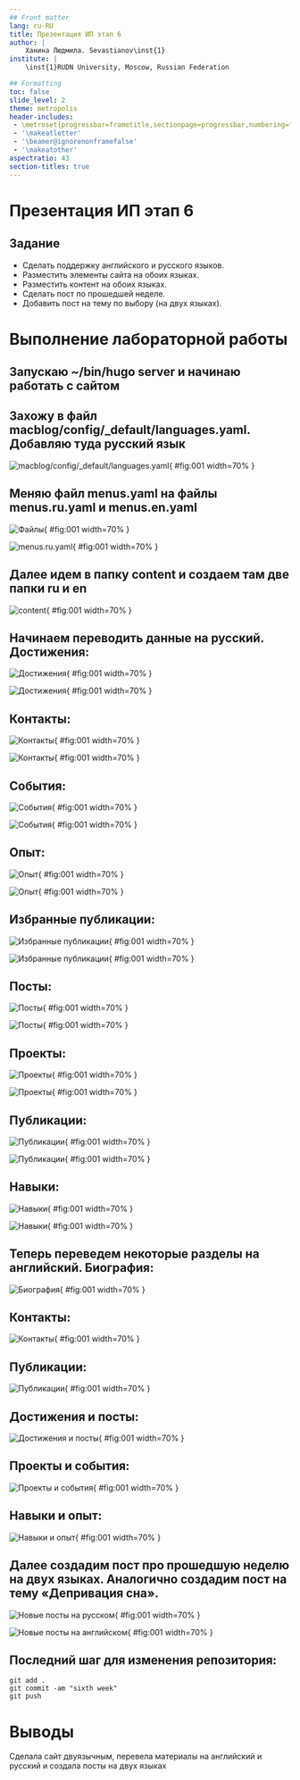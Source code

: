 ```yaml
---
## Front matter
lang: ru-RU
title: Презентация ИП этап 6
author: |
	Ханина Людмила. Sevastianov\inst{1}
institute: |
	\inst{1}RUDN University, Moscow, Russian Federation

## Formatting
toc: false
slide_level: 2
theme: metropolis
header-includes: 
 - \metroset{progressbar=frametitle,sectionpage=progressbar,numbering=fraction}
 - '\makeatletter'
 - '\beamer@ignorenonframefalse'
 - '\makeatother'
aspectratio: 43
section-titles: true
---
```


# Презентация ИП этап 6

## Задание

* Сделать поддержку английского и русского языков.
* Разместить элементы сайта на обоих языках.
* Разместить контент на обоих языках.
* Сделать пост по прошедшей неделе.
* Добавить пост на тему по выбору (на двух языках). 

# Выполнение лабораторной работы

## Запускаю ~/bin/hugo server и начинаю работать с сайтом 

##  Захожу в файл macblog/config/_default/languages.yaml. Добавляю туда русский язык

![macblog/config/_default/languages.yaml](image/lang.png){ #fig:001 width=70% }

## Меняю файл menus.yaml на файлы menus.ru.yaml и menus.en.yaml

![Файлы](image/menuses.png){ #fig:001 width=70% }

![menus.ru.yaml](image/menus.ru.png){ #fig:001 width=70% }

## Далее идем в папку content и создаем там две папки ru и en

![content](image/content.png){ #fig:001 width=70% }

## Начинаем переводить данные на русский. Достижения:

![Достижения](image/accom1.png){ #fig:001 width=70% }

![Достижения](image/accom2.png){ #fig:001 width=70% }

## Контакты:

![Контакты](image/contact1.png){ #fig:001 width=70% }

![Контакты](image/contact2.png){ #fig:001 width=70% }

## События:

![События](image/event1.png){ #fig:001 width=70% }

![События](image/event2.png){ #fig:001 width=70% }

## Опыт:

![Опыт](image/exper1.png){ #fig:001 width=70% }

![Опыт](image/exper2.png){ #fig:001 width=70% }

## Избранные публикации:

![Избранные публикации](image/featured1.png){ #fig:001 width=70% }

![Избранные публикации](image/featured2.png){ #fig:001 width=70% }

## Посты:

![Посты](image/post1.png){ #fig:001 width=70% }

![Посты](image/post2.png){ #fig:001 width=70% }

## Проекты:

![Проекты](image/proj1.png){ #fig:001 width=70% }

![Проекты](image/proj2.png){ #fig:001 width=70% }

## Публикации:

![Публикации](image/publish1.png){ #fig:001 width=70% }

![Публикации](image/publish2.png){ #fig:001 width=70% }

## Навыки:

![Навыки](image/skills1.png){ #fig:001 width=70% }

![Навыки](image/skills2.png){ #fig:001 width=70% }

## Теперь переведем некоторые разделы на английский. Биография:

![Биография](image.en/bio.png){ #fig:001 width=70% }

## Контакты:

![Контакты](image.en/contact.png){ #fig:001 width=70% }

## Публикации:

![Публикации](image.en/public.png){ #fig:001 width=70% }

## Достижения и посты:

![Достижения и посты](image.en/accomppost.png){ #fig:001 width=70% }

## Проекты и события:

![Проекты и события](image.en/projevent.png){ #fig:001 width=70% }

## Навыки и опыт: 

![Навыки и опыт](image.en/skillandexp.png){ #fig:001 width=70% }

## Далее создадим пост про прошедшую неделю на двух языках. Аналогично создадим пост на тему «Депривация сна». 

![Новые посты на русском](image/newposts.png){ #fig:001 width=70% }

![Новые посты на английском](image.en/newposts.png){ #fig:001 width=70% }

## Последний шаг для изменения репозитория:
```
git add .
git commit -am "sixth week"
git push
```

# Выводы

Сделала сайт двуязычным, перевела материалы на английский и русский и создала посты на двух языках

